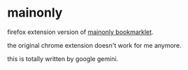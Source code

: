 # mainonly

firefox extension version of [mainonly bookmarklet](https://github.com/jerrylususu/mainonly).

the original chrome extension doesn't work for me anymore.

this is totally written by google gemini.
